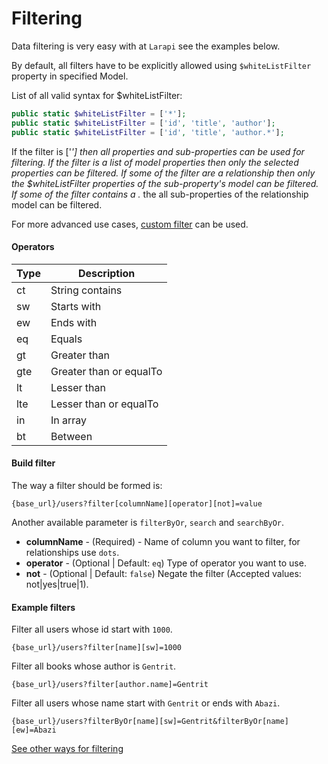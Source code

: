 # Filtering

Data filtering is very easy with at `Larapi` see the examples below.

By default, all filters have to be explicitly allowed using `$whiteListFilter` property in specified Model. 

List of all valid syntax for $whiteListFilter:

```php
public static $whiteListFilter = ['*'];
public static $whiteListFilter = ['id', 'title', 'author'];
public static $whiteListFilter = ['id', 'title', 'author.*'];  
```

If the filter is ['*'] then all properties and sub-properties can be used for filtering.
If the filter is a list of model properties then only the selected properties can be filtered.
If some of the filter are a relationship then only the $whiteListFilter properties of the sub-property's model can be filtered.
If some of the filter contains a .* the all sub-properties of the relationship model can be filtered.

For more advanced use cases, [custom filter](advanced_usage?id=custom-filter) can be used.

#### Operators

Type | Description
---- | -----------
ct | String contains
sw | Starts with
ew | Ends with
eq | Equals
gt | Greater than
gte| Greater than or equalTo
lt | Lesser than
lte | Lesser than or equalTo
in | In array
bt | Between

#### Build filter

The way a filter should be formed is:

```console
{base_url}/users?filter[columnName][operator][not]=value
```

Another available parameter is `filterByOr`, `search` and `searchByOr`. 

* **columnName** -  (Required) - Name of column you want to filter, for relationships use `dots`.
* **operator** - (Optional | Default: `eq`) Type of operator you want to use.
* **not** - (Optional | Default: `false`) Negate the filter (Accepted values: not|yes|true|1).

#### Example filters

Filter all users whose id start with `1000`.

```console
{base_url}/users?filter[name][sw]=1000
```

Filter all books whose author is `Gentrit`.

```console
{base_url}/users?filter[author.name]=Gentrit
```

Filter all users whose name start with `Gentrit` or ends with `Abazi`.

```console
{base_url}/users?filterByOr[name][sw]=Gentrit&filterByOr[name][ew]=Abazi
```

[See other ways for filtering](filters_old.md)